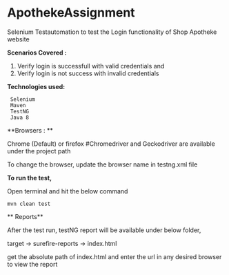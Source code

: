 # ApothekeAssignment

Selenium Testautomation to test the Login functionality of Shop Apotheke website

**Scenarios Covered :**

1. Verify login is successfull with valid credentials and
2. Verify login is not success with invalid credentials

**Technologies used:** 

     Selenium
     Maven 
     TestNG  
     Java 8

**Browsers : **

Chrome (Default) or firefox #Chromedriver and Geckodriver are available under the project path

To change the browser, update the browser name in testng.xml file

**To run the test,**

Open terminal and hit the below command
    
    mvn clean test
  
** Reports** 

After the test run, testNG report will be available under below folder,

target -> surefire-reports -> index.html

get the absolute path of index.html and enter the url in any desired browser to view the report

